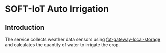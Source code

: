 # SOFT-IoT Auto Irrigation

## Introduction

The service collects weather data sensors using [fot-gateway-local-storage](https://github.com/WiserUFBA/fot-gateway-local-storage) and calculates the quantity of water to irrigate the crop.

